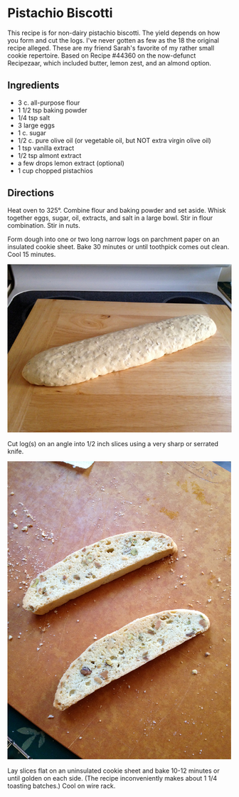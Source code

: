 # Pistachio Biscotti

This recipe is for non-dairy pistachio biscotti. The yield depends on how you form and cut the logs. I've never gotten as few as the 18 the original recipe alleged. These are my friend Sarah's favorite of my rather small cookie repertoire.  Based on Recipe #44360 on the now-defunct Recipezaar, which included butter, lemon zest, and an almond option.

## Ingredients

* 3 c. all-purpose flour
* 1 1/2 tsp baking powder
* 1/4 tsp salt
* 3 large eggs
* 1 c. sugar
* 1/2 c. pure olive oil (or vegetable oil, but NOT extra virgin olive oil)
* 1 tsp vanilla extract
* 1/2 tsp almont extract
* a few drops lemon extract (optional)
* 1 cup chopped pistachios

## Directions

Heat oven to 325°. Combine flour and baking powder and set aside. Whisk together eggs, sugar, oil, extracts, and salt in a large bowl. Stir in flour combination. Stir in nuts. 

Form dough into one or two long narrow logs on parchment paper on an insulated cookie sheet. Bake 30 minutes or until toothpick comes out clean. Cool 15 minutes. 

![cooked log](../images/cooked_log.jpg)

Cut log(s) on an angle into 1/2 inch slices using a very sharp or serrated knife. 

![raw slices](../images/raw_slices.jpg)

Lay slices flat on an uninsulated cookie sheet and bake 10-12 minutes or until golden on each side. (The recipe inconveniently makes about 1 1/4 toasting batches.) Cool on wire rack. 
